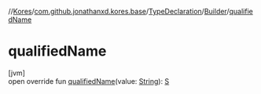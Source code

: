 //[Kores](../../../../index.md)/[com.github.jonathanxd.kores.base](../../index.md)/[TypeDeclaration](../index.md)/[Builder](index.md)/[qualifiedName](qualified-name.md)

# qualifiedName

[jvm]\
open override fun [qualifiedName](qualified-name.md)(value: [String](https://kotlinlang.org/api/latest/jvm/stdlib/kotlin/-string/index.html)): [S](index.md)
